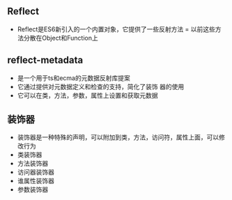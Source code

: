 ## Reflect
- Reflect是ES6新引入的一个内置对象，它提供了一些反射方法
= 以前这些方法分散在Object和Function上

## reflect-metadata
- 是一个用于ts和ecma的元数据反射库提案
- 它通过提供对元数据定义和检查的支持，简化了装饰 器的使用
- 它可以在类，方法，参数，属性上设置和获取元数据

## 装饰器
- 装饰器是一种特殊的声明，可以附加到类，方法，访问符，属性上面，可以修改行为
- 类装饰器
- 方法装饰器
- 访问器装饰器
- 谁属性装饰器
- 参数装饰器